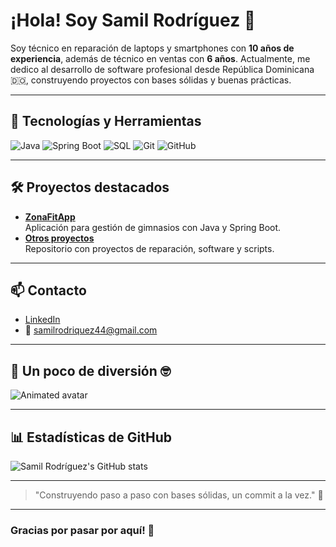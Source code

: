 # ¡Hola! Soy Samil Rodríguez 👋

Soy técnico en reparación de laptops y smartphones con **10 años de experiencia**, además de técnico en ventas con **6 años**. Actualmente, me dedico al desarrollo de software profesional desde República Dominicana 🇩🇴, construyendo proyectos con bases sólidas y buenas prácticas.

---

## 🚀 Tecnologías y Herramientas

![Java](https://img.shields.io/badge/Java-ED8B00?style=for-the-badge&logo=java&logoColor=white)
![Spring Boot](https://img.shields.io/badge/Spring_Boot-6DB33F?style=for-the-badge&logo=spring-boot&logoColor=white)
![SQL](https://img.shields.io/badge/SQL-4479A1?style=for-the-badge&logo=mysql&logoColor=white)
![Git](https://img.shields.io/badge/Git-F05032?style=for-the-badge&logo=git&logoColor=white)
![GitHub](https://img.shields.io/badge/GitHub-181717?style=for-the-badge&logo=github&logoColor=white)

---

## 🛠️ Proyectos destacados

- **[ZonaFitApp](https://github.com/samilrodriquez44/ZonaFitApp)**  
  Aplicación para gestión de gimnasios con Java y Spring Boot.  
- **[Otros proyectos](https://github.com/samilrodriquez44?tab=repositories)**  
  Repositorio con proyectos de reparación, software y scripts.

---

## 📫 Contacto

- [LinkedIn](https://www.linkedin.com/in/samilrodriquez44/)  
- 📧 samilrodriquez44@gmail.com

---

## 🎉 Un poco de diversión 🤓

![Animated avatar](https://media.giphy.com/media/3o7aD2saalBwwftBIY/giphy.gif)

---

## 📊 Estadísticas de GitHub

![Samil Rodríguez's GitHub stats](https://github-readme-stats.vercel.app/api?username=samilrodriquez44&show_icons=true&theme=radical)

---

> "Construyendo paso a paso con bases sólidas, un commit a la vez." 🚀

---

### Gracias por pasar por aquí! 🌟
